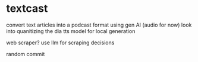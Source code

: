 # textcast

convert text articles into a podcast format using gen AI (audio for now)
look into quanitizing the dia tts model for local generation

web scraper? use llm for scraping decisions

random commit
